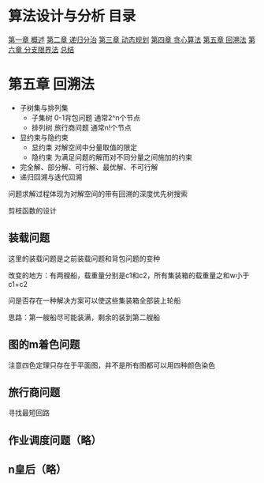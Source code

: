 # 算法设计与分析 目录

[第一章 概述](Chapter1.md)
[第二章 递归分治](Chapter2.md)
[第三章 动态规划](Chapter3.md)
[第四章 贪心算法](Chapter4.md)
[第五章 回溯法](Chapter5.md)
[第六章 分支限界法](Chapter6.md)
[总结](Summary.md)

# 第五章 回溯法

- 子树集与排列集
	- 子集树 0-1背包问题 通常2^n个节点
	- 排列树 旅行商问题 通常n!个节点
- 显约束与隐约束
	- 显约束 对解空间中分量取值的限定
	- 隐约束 为满足问题的解而对不同分量之间施加的约束
- 完全解、部分解、可行解、最优解、不可行解
- 递归回溯与迭代回溯

问题求解过程体现为对解空间的带有回溯的深度优先树搜索

剪枝函数的设计

## 装载问题

这里的装载问题是之前装载问题和背包问题的变种

改变的地方：有两艘船，载重量分别是c1和c2，所有集装箱的载重量之和w小于c1+c2

问是否存在一种解决方案可以使这些集装箱全部装上轮船

思路：第一艘船尽可能装满，剩余的装到第二艘船

## 图的m着色问题

注意四色定理只存在于平面图，并不是所有图都可以用四种颜色染色

## 旅行商问题

寻找最短回路

## 作业调度问题（略）

## n皇后（略）